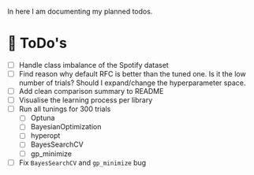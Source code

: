 In here I am documenting my planned todos.

# :calendar: ToDo's

- [ ] Handle class imbalance of the Spotify dataset
- [ ] Find reason why default RFC is better than the tuned one. Is it the low number of trials? Should I expand/change the hyperparameter space.
- [ ] Add clean comparison summary to README
- [ ] Visualise the learning process per library
- [ ] Run all tunings for 300 trials
  - [ ] Optuna 
  - [ ] BayesianOptimization
  - [ ] hyperopt
  - [ ] BayesSearchCV
  - [ ] gp_minimize
- [ ] Fix `BayesSearchCV` and `gp_minimize` bug 